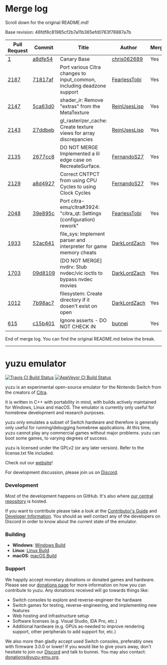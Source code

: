 # Merge log

Scroll down for the original README.md!

Base revision: 46fdf8c81985cf2b7a11b365efd0763f78887a7b

|Pull Request|Commit|Title|Author|Merged?|
|----|----|----|----|----|
|[1](https://github.com/yuzu-emu/yuzu-canary/pull/1)|[a8dfe54](https://github.com/yuzu-emu/yuzu-canary/pull/1/files/)|Canary Base|[chris062689](https://github.com/chris062689)|Yes|
|[2187](https://github.com/yuzu-emu/yuzu/pull/2187)|[71817af](https://github.com/yuzu-emu/yuzu/pull/2187/files/)|Port various Citra changes to input_common, including deadzone support |[FearlessTobi](https://github.com/FearlessTobi)|Yes|
|[2147](https://github.com/yuzu-emu/yuzu/pull/2147)|[5ca63d0](https://github.com/yuzu-emu/yuzu/pull/2147/files/)|shader_ir: Remove "extras" from the MetaTexture|[ReinUsesLisp](https://github.com/ReinUsesLisp)|Yes|
|[2143](https://github.com/yuzu-emu/yuzu/pull/2143)|[27ddbeb](https://github.com/yuzu-emu/yuzu/pull/2143/files/)|gl_rasterizer_cache: Create texture views for array discrepancies|[ReinUsesLisp](https://github.com/ReinUsesLisp)|Yes|
|[2135](https://github.com/yuzu-emu/yuzu/pull/2135)|[2677cc8](https://github.com/yuzu-emu/yuzu/pull/2135/files/)|DO NOT MERGE Implemented a lil edge case on RecreateSurface.|[FernandoS27](https://github.com/FernandoS27)|Yes|
|[2129](https://github.com/yuzu-emu/yuzu/pull/2129)|[a8d4927](https://github.com/yuzu-emu/yuzu/pull/2129/files/)|Correct CNTPCT from using CPU Cycles to using Clock Cycles|[FernandoS27](https://github.com/FernandoS27)|Yes|
|[2048](https://github.com/yuzu-emu/yuzu/pull/2048)|[39e895c](https://github.com/yuzu-emu/yuzu/pull/2048/files/)|Port citra-emu/citra#3924: "citra_qt: Settings (configuration) rework"|[FearlessTobi](https://github.com/FearlessTobi)|Yes|
|[1933](https://github.com/yuzu-emu/yuzu/pull/1933)|[52ac641](https://github.com/yuzu-emu/yuzu/pull/1933/files/)|file_sys: Implement parser and interpreter for game memory cheats|[DarkLordZach](https://github.com/DarkLordZach)|Yes|
|[1703](https://github.com/yuzu-emu/yuzu/pull/1703)|[09d8109](https://github.com/yuzu-emu/yuzu/pull/1703/files/)|[DO NOT MERGE] nvdrv: Stub nvdec/vic ioctls to bypass nvdec movies|[DarkLordZach](https://github.com/DarkLordZach)|Yes|
|[1012](https://github.com/yuzu-emu/yuzu/pull/1012)|[7b98ac7](https://github.com/yuzu-emu/yuzu/pull/1012/files/)|filesystem: Create directory if it dosen't exist on open|[DarkLordZach](https://github.com/DarkLordZach)|Yes|
|[615](https://github.com/yuzu-emu/yuzu/pull/615)|[c15b401](https://github.com/yuzu-emu/yuzu/pull/615/files/)|Ignore asserts - DO NOT CHECK IN|[bunnei](https://github.com/bunnei)|Yes|


End of merge log. You can find the original README.md below the break.

------

yuzu emulator
=============
[![Travis CI Build Status](https://travis-ci.org/yuzu-emu/yuzu.svg?branch=master)](https://travis-ci.org/yuzu-emu/yuzu)
[![AppVeyor CI Build Status](https://ci.appveyor.com/api/projects/status/77k97svb2usreu68?svg=true)](https://ci.appveyor.com/project/bunnei/yuzu)

yuzu is an experimental open-source emulator for the Nintendo Switch from the creators of [Citra](https://citra-emu.org/).

It is written in C++ with portability in mind, with builds actively maintained for Windows, Linux and macOS. The emulator is currently only useful for homebrew development and research purposes.

yuzu only emulates a subset of Switch hardware and therefore is generally only useful for running/debugging homebrew applications. At this time, yuzu cannot play any commercial games without major problems. yuzu can boot some games, to varying degrees of success.

yuzu is licensed under the GPLv2 (or any later version). Refer to the license.txt file included.

Check out our [website](https://yuzu-emu.org/)!

For development discussion, please join us on [Discord](https://discord.gg/XQV6dn9).

### Development

Most of the development happens on GitHub. It's also where [our central repository](https://github.com/yuzu-emu/yuzu) is hosted.

If you want to contribute please take a look at the [Contributor's Guide](CONTRIBUTING.md) and [Developer Information](https://github.com/yuzu-emu/yuzu/wiki/Developer-Information). You should as well contact any of the developers on Discord in order to know about the current state of the emulator.

### Building

* __Windows__: [Windows Build](https://github.com/yuzu-emu/yuzu/wiki/Building-For-Windows)
* __Linux__: [Linux Build](https://github.com/yuzu-emu/yuzu/wiki/Building-For-Linux)
* __macOS__: [macOS Build](https://github.com/yuzu-emu/yuzu/wiki/Building-for-macOS)


### Support
We happily accept monetary donations or donated games and hardware. Please see our [donations page](https://yuzu-emu.org/donate/) for more information on how you can contribute to yuzu. Any donations received will go towards things like:
* Switch consoles to explore and reverse-engineer the hardware
* Switch games for testing, reverse-engineering, and implementing new features
* Web hosting and infrastructure setup
* Software licenses (e.g. Visual Studio, IDA Pro, etc.)
* Additional hardware (e.g. GPUs as-needed to improve rendering support, other peripherals to add support for, etc.)

We also more than gladly accept used Switch consoles, preferably ones with firmware 3.0.0 or lower! If you would like to give yours away, don't hesitate to join our [Discord](https://discord.gg/VXqngT3) and talk to bunnei. You may also contact: donations@yuzu-emu.org.
